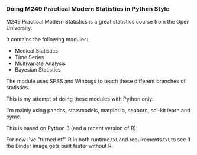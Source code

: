 ### Doing M249 Practical Modern Statistics in Python Style

M249 Practical Modern Statistics is a great statistics course from the Open University.

It contains the following modules:
- Medical Statistics
- Time Series
- Multivariate Analysis
- Bayesian Statistics

The module uses SPSS and Winbugs to teach these different branches of statistics.

This is my attempt of doing these modules  with Python only.

I'm mainly using pandas, statsmodels, matplotlib, seaborn, sci-kit learn and pymc. 

This is based on Python 3 (and a recent version of R)

For now I've "turned off" R in both runtime.txt and requirements.txt to see if the Binder image gets built faster without R. 
